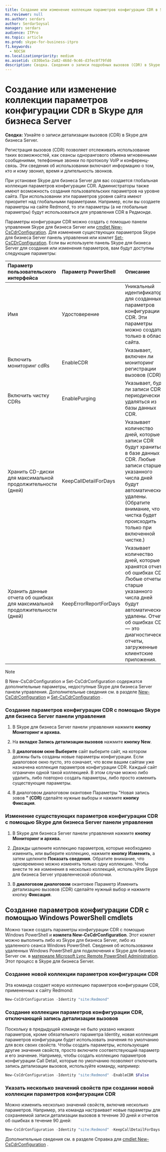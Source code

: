 ```yaml
---
title: Создание или изменение коллекции параметров конфигурации CDR в Skype для бизнеса Server
ms.reviewer: null
ms.author: serdars
author: SerdarSoysal
manager: serdars
audience: ITPro
ms.topic: article
ms.prod: skype-for-business-itpro
f1.keywords:
  - NOCSH
ms.localizationpriority: medium
ms.assetid: c830be5a-2a82-468d-9c46-d3fec0f79fd0
description: Сводка. Сведения о записи подробных вызовов (CDR) в Skype для бизнеса Server.
---
```


# <a name="create-or-modify-a-collection-of-cdr-configuration-settings-in-skype-for-business-server"></a>Создание или изменение коллекции параметров конфигурации CDR в Skype для бизнеса Server
 
**Сводка:** Узнайте о записи детализации вызовов (CDR) в Skype для бизнеса Server.
  
Регистрация вызовов (CDR) позволяет отслеживать использование таких возможностей, как сеансы однорангового обмена мгновенными сообщениями, телефонные звонки по протоколу VoIP и конференц-связь. Эти сведения об использовании включают информацию о том, кто и кому звонил, время и длительность звонков.
  
При установке Skype для бизнеса Server для вас создается глобальная коллекция параметров конфигурации CDR. Администраторы также имеют возможность создания пользовательских параметров на уровне сайта. При использовании эти параметров уровня сайта имеют приоритет над глобальными параметрами. Например, если вы создаете параметры на сайте Redmond, то эти параметры (а не глобальные параметры) будут использоваться для управления CDR в Редмонде.
  
Параметры конфигурации CDR можно создать с помощью панели управления Skype для бизнеса Server или [cmdlet New-CsCdrConfiguration](/powershell/module/skype/new-cscdrconfiguration?view=skype-ps). Для изменения существующих параметров Skype для бизнеса Server панель управления или комлет [Set-CsCDrConfiguration](/powershell/module/skype/set-cscdrconfiguration?view=skype-ps). Если вы используете панель Skype для бизнеса Server для создания или изменения параметров, вам будут доступны следующие параметры:
  
|**Параметр пользовательского интерфейса**|**Параметр PowerShell**|**Описание**|
|:-----|:-----|:-----|
|Имя  <br/> |Удостоверение  <br/> |Уникальный идентификатор для созданных параметров конфигурации CDR. Эти параметры можно создать только в области сайта.  <br/> |
|Включить мониторинг cdRs  <br/> |EnableCDR  <br/> |Указывает, включен ли мониторинг регистрации вызовов (CDR).  <br/> |
|Включить чистку CDRs  <br/> |EnablePurging  <br/> |Указывает, будут ли записи CDR периодически удаляться из базы данных CDR.  <br/> |
|Хранить CD-диски для максимальной продолжительности (дней)  <br/> |KeepCallDetailForDays  <br/> |Указывает количество дней, которые записи CDR будут храниться в базе данных CDR. Любые записи старше указанного числа дней будут автоматически удалены. (Обратите внимание, что чистка будет происходить только при включенной чистке.)  <br/> |
|Хранить данные отчета об ошибках для максимальной продолжительности (дней)  <br/> |KeepErrorReportForDays  <br/> |Указывает количество дней, которые хранятся отчеты об ошибках CDR. Любые отчеты старше указанного числа дней будут автоматически удалены. Отчеты об ошибках CDR — это диагностические отчеты, загруженные клиентские приложения.  <br/> |
   
> [!NOTE]
> В New-CsCdrConfiguration и Set-CsCdrConfiguration содержатся дополнительные параметры, недоступные Skype для бизнеса Server панели управления. Дополнительные сведения см. в разделе [New-CsCdrConfiguration](/powershell/module/skype/new-cscdrconfiguration?view=skype-ps) и [Set-CsCdrConfiguration](/powershell/module/skype/set-cscdrconfiguration?view=skype-ps) .
  
### <a name="to-create-cdr-configuration-settings-by-using-skype-for-business-server-control-panel"></a>Создание параметров конфигурации CDR с помощью Skype для бизнеса Server панели управления

1. В Skype для бизнеса Server панели управления нажмите **кнопку Мониторинг и архива.**
    
2. На **вкладке Запись детализации вызовов** нажмите **кнопку New**.
    
3. В **диалоговом окне Выберите** сайт выберите сайт, на котором должны быть созданы новые параметры конфигурации. Если диалоговое окно пусто, это означает, что всем вашим сайтам уже назначена коллекция параметров конфигурации CDR. Каждый сайт ограничен одной такой коллекцией. В этом случае можно либо удалить, либо повторно создать параметры, либо просто изменить существующие параметры.
    
4. В диалоговом диалоговом окантовке Параметры "Новая запись зовов **" (CDR)** сделайте нужные выборы и нажмите **кнопку Фиксация**.
    
### <a name="to-modify-existing-cdr-configuration-settings-by-using-skype-for-business-server-control-panel"></a>Изменение существующих параметров конфигурации CDR с помощью Skype для бизнеса Server панели управления

1. В Skype для бизнеса Server панели управления нажмите **кнопку Мониторинг и архива.**
    
2. Дважды щелкните коллекцию параметров, которые необходимо изменить, или выберите коллекцию, нажмите **кнопку Изменить**, а затем щелкните **Показать сведения**. Обратите внимание, что одновременно можно изменять только одну коллекцию. Чтобы внести те же изменения в несколько коллекций, используйте Skype для бизнеса Server управленческой оболочки.
    
3. В **диалоговом диалоговом** окантовке Параметр Изменить детализацию вызовов (CDR) сделайте нужный выбор и нажмите кнопку **Фиксация**.
    
## <a name="creating-cdr-configuration-settings-by-using-windows-powershell-cmdlets"></a>Создание параметров конфигурации CDR с помощью Windows PowerShell cmdlets

Можно также создать параметры конфигурации CDR с помощью Windows PowerShell и **комлета New-CsCdrConfiguration**. Этот комлет можно выполнить либо из Skype для бизнеса Server, либо из удаленного сеанса Windows PowerShell. Сведения об использовании удаленных Windows PowerShell для подключения к Skype для бизнеса Server см. в [материале Microsoft Lync Remote PowerShell Administration](https://blog.insideo365.com/2011/08/remote-lync-powershell-administration/). Этот процесс в Skype для бизнеса Server.
  
### <a name="to-create-a-new-collection-of-cdr-configuration-settings"></a>Создание новой коллекции параметров конфигурации CDR

 Эта команда создает новую коллекцию параметров конфигурации CDR, примененных к сайту Redmond:
    
  ```PowerShell
  New-CsCdrConfiguration -Identity "site:Redmond"
  ```

### <a name="to-create-a-collection-of-cdr-configuration-settings-that-disable-call-detail-recording"></a>Создание коллекции параметров конфигурации CDR, отключающей запись детализации вызовов

 Поскольку в предыдущей команде не было указано никаких параметров, кроме обязательного параметра Identity, новая коллекция параметров конфигурации будет использовать значения по умолчанию для всех своих свойств. Чтобы создать параметры, использующие другие значения свойств, просто включите соответствующий параметр и его значение. Например, чтобы создать коллекцию параметров конфигурации Call Detail, которые по умолчанию позволяют отключить запись детализации вызовов, используйте команду, например:
    
  ```PowerShell
  New-CsCdrConfiguration -Identity "site:Redmond" -EnableCDR $False
  ```

### <a name="to-specify-multiple-property-values-when-creating-a-new-collection-of-cdr-configuration-settings"></a>Указать несколько значений свойств при создании новой коллекции параметров конфигурации CDR

 Можно изменить несколько значений свойств, включив несколько параметров. Например, эта команда настраивает новые параметры для сохраняемой записи детализации вызовов в течение 30 дней и отчетов об ошибках в течение 90 дней:
    
  ```PowerShell
  New-CsCdrConfiguration -Identity "site:Redmond" -KeepCallDetailForDays 30 -KeepErrorReportForDays 90
  ```

Дополнительные сведения см. в разделе Справка для [cmdlet New-CsCdrConfiguration](/powershell/module/skype/new-cscdrconfiguration?view=skype-ps) .
